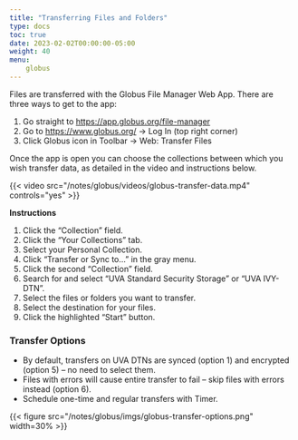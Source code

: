 ```yaml
---
title: "Transferring Files and Folders"
type: docs
toc: true
date: 2023-02-02T00:00:00-05:00
weight: 40
menu:
    globus
---
```


Files are transferred with the Globus File Manager Web App. There are three ways to get to the app:

1. Go straight to https://app.globus.org/file-manager
2. Go to https://www.globus.org/ -> Log In (top right corner)
3. Click Globus icon in Toolbar -> Web: Transfer Files

Once the app is open you can choose the collections between which you wish transfer data, as detailed in the video and instructions below.

{{< video src="/notes/globus/videos/globus-transfer-data.mp4" controls="yes" >}}

**Instructions**

1. Click the “Collection” field.
2. Click the “Your Collections” tab.
3. Select your Personal Collection.
4. Click “Transfer or Sync to…” in the gray menu.
5. Click the second “Collection” field.
6. Search for and select “UVA Standard Security Storage” or “UVA IVY-DTN”.
7. Select the files or folders you want to transfer.
8. Select the destination for your files.
9. Click the highlighted “Start” button.

### Transfer Options

- By default, transfers on UVA DTNs are synced (option 1) and encrypted (option 5) – no need to select them.
- Files with errors will cause entire transfer to fail – skip files with errors instead (option 6).
- Schedule one-time and regular transfers with Timer.

{{< figure src="/notes/globus/imgs/globus-transfer-options.png" width=30% >}}
